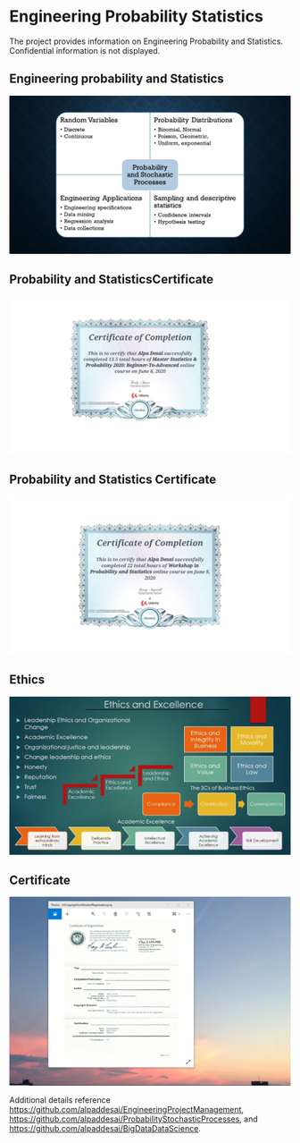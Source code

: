 # Engineering Probability Statistics

The project provides information on Engineering Probability and Statistics. Confidential information is not displayed.

## Engineering probability and Statistics
![image](Probability.jpg)

## Probability and StatisticsCertificate
![image](ProbabilityCertificateI.jpg)

## Probability and Statistics Certificate
![image](ProbabilityCertificateIII.jpg)

## Ethics
![image](Ethics.jpg)

## Certificate
![image](USCopyrightCertificate.png)

Additional details reference https://github.com/alpaddesai/EngineeringProjectManagement, https://github.com/alpaddesai/ProbabilityStochasticProcesses, and https://github.com/alpaddesai/BigDataDataScience. 
